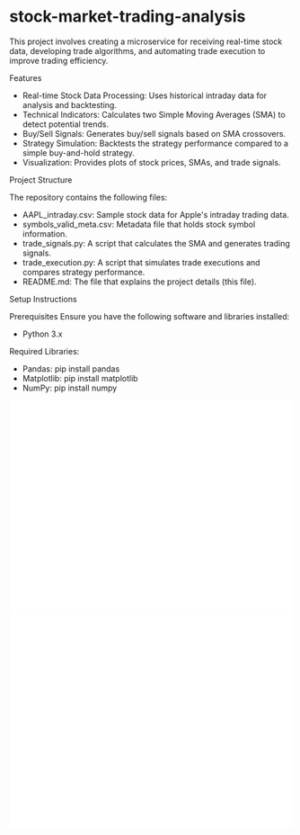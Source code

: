 # stock-market-trading-analysis
This project involves creating a microservice for receiving real-time stock data, developing trade algorithms, and automating trade execution to improve trading efficiency.

Features
* Real-time Stock Data Processing: Uses historical intraday data for analysis and backtesting.
* Technical Indicators: Calculates two Simple Moving Averages (SMA) to detect potential trends.
* Buy/Sell Signals: Generates buy/sell signals based on SMA crossovers.
* Strategy Simulation: Backtests the strategy performance compared to a simple buy-and-hold strategy.
* Visualization: Provides plots of stock prices, SMAs, and trade signals.
  
Project Structure

The repository contains the following files:
* AAPL_intraday.csv: Sample stock data for Apple's intraday trading data.
* symbols_valid_meta.csv: Metadata file that holds stock symbol information.
* trade_signals.py: A script that calculates the SMA and generates trading signals.
* trade_execution.py: A script that simulates trade executions and compares strategy performance.
* README.md: The file that explains the project details (this file).
  
Setup Instructions

Prerequisites
Ensure you have the following software and libraries installed:
* Python 3.x


Required Libraries:
* Pandas: pip install pandas
* Matplotlib: pip install matplotlib
* NumPy: pip install numpy

  

![Stock Price with Buy/Sell Signals](stock_price_buy_sell_signals.png)
![Strategy vs Market Returns](strategy_vs_market_returns.png)

